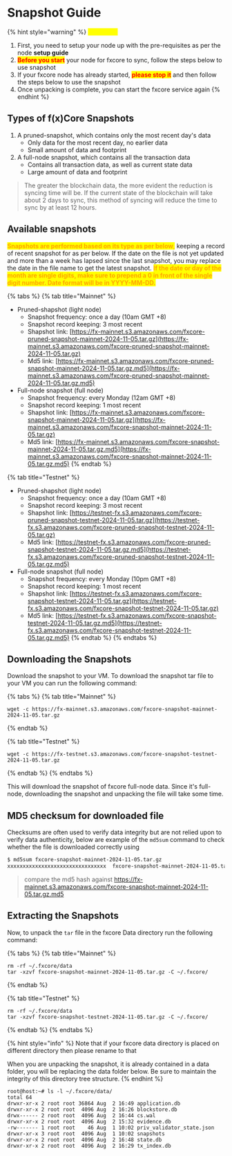 # Snapshot Guide

{% hint style="warning" %}
<mark style="color:yellow;">**WARNING**</mark>

1. First, you need to setup your node up with the pre-requisites as per the node **setup guide**
2. <mark style="color:red;">**Before you start**</mark> your node for fxcore to sync, follow the steps below to use snapshot
3. If your fxcore node has already started, <mark style="color:red;">**please stop it**</mark> and then follow the steps below to use the snapshot
4. Once unpacking is complete, you can start the fxcore service again
{% endhint %}

## Types of f(x)Core Snapshots

1. A pruned-snapshot, which contains only the most recent day's data
   * Only data for the most recent day, no earlier data
   * Small amount of data and footprint
2. A full-node snapshot, which contains all the transaction data
   * Contains all transaction data, as well as current state data
   * Large amount of data and footprint

> The greater the blockchain data, the more evident the reduction is syncing time will be. If the current state of the blockchain will take about 2 days to sync, this method of syncing will reduce the time to sync by at least 12 hours.

## Available snapshots

<mark style="color:orange;">**Snapshots are performed based on its type as per below**</mark><mark style="color:orange;">,</mark> keeping a record of recent snapshot for as per below. If the date on the file is not yet updated and more than a week has lapsed since the last snapshot, you may replace the date in the file name to get the latest snapshot. <mark style="color:orange;">**If the date or day of the month are single digits, make sure to prepend a 0 in front of the single digit number. Date format will be in YYYY-MM-DD.**</mark>

{% tabs %}
{% tab title="Mainnet" %}
* Pruned-shapshot (light node)
  * Snapshot frequency: once a day (10am GMT +8)
  * Snapshot record keeping: 3 most recent
  * Shapshot link: [https://fx-mainnet.s3.amazonaws.com/fxcore-pruned-snapshot-mainnet-2024-11-05.tar.gz](https://fx-mainnet.s3.amazonaws.com/fxcore-pruned-snapshot-mainnet-2024-11-05.tar.gz)
  * Md5 link: [https://fx-mainnet.s3.amazonaws.com/fxcore-pruned-snapshot-mainnet-2024-11-05.tar.gz.md5](https://fx-mainnet.s3.amazonaws.com/fxcore-pruned-snapshot-mainnet-2024-11-05.tar.gz.md5)
* Full-node snapshot (full node)
  * Snapshot frequency: every Monday (12am GMT +8)
  * Snapshot record keeping: 1 most recent
  * Shapshot link: [https://fx-mainnet.s3.amazonaws.com/fxcore-snapshot-mainnet-2024-11-05.tar.gz](https://fx-mainnet.s3.amazonaws.com/fxcore-snapshot-mainnet-2024-11-05.tar.gz)
  * Md5 link: [https://fx-mainnet.s3.amazonaws.com/fxcore-snapshot-mainnet-2024-11-05.tar.gz.md5](https://fx-mainnet.s3.amazonaws.com/fxcore-snapshot-mainnet-2024-11-05.tar.gz.md5)
{% endtab %}

{% tab title="Testnet" %}
* Pruned-shapshot (light node)
  * Snapshot frequency: once a day (10am GMT +8)
  * Snapshot record keeping: 3 most recent
  * Shapshot link: [https://testnet-fx.s3.amazonaws.com/fxcore-pruned-snapshot-testnet-2024-11-05.tar.gz](https://testnet-fx.s3.amazonaws.com/fxcore-pruned-snapshot-testnet-2024-11-05.tar.gz)
  * Md5 link: [https://testnet-fx.s3.amazonaws.com/fxcore-pruned-snapshot-testnet-2024-11-05.tar.gz.md5](https://testnet-fx.s3.amazonaws.com/fxcore-pruned-snapshot-testnet-2024-11-05.tar.gz.md5)
* Full-node snapshot (full node)
  * Snapshot frequency: every Monday (10pm GMT +8)
  * Snapshot record keeping: 1 most recent
  * Shapshot link: [https://testnet-fx.s3.amazonaws.com/fxcore-snapshot-testnet-2024-11-05.tar.gz](https://testnet-fx.s3.amazonaws.com/fxcore-snapshot-testnet-2024-11-05.tar.gz)
  * Md5 link: [https://testnet-fx.s3.amazonaws.com/fxcore-snapshot-testnet-2024-11-05.tar.gz.md5](https://testnet-fx.s3.amazonaws.com/fxcore-snapshot-testnet-2024-11-05.tar.gz.md5)
{% endtab %}
{% endtabs %}

## Downloading the Snapshots

Download the snapshot to your VM. To download the snapshot tar file to your VM you can run the following command:

{% tabs %}
{% tab title="Mainnet" %}
```
wget -c https://fx-mainnet.s3.amazonaws.com/fxcore-snapshot-mainnet-2024-11-05.tar.gz
```
{% endtab %}

{% tab title="Testnet" %}
```
wget -c https://fx-testnet.s3.amazonaws.com/fxcore-snapshot-testnet-2024-11-05.tar.gz
```
{% endtab %}
{% endtabs %}

This will download the snapshot of fxcore full-node data. Since it's full-node, downloading the snapshot and unpacking the file will take some time.

## MD5 checksum for downloaded file

Checksums are often used to verify data integrity but are not relied upon to verify data authenticity, below are example of the `md5sum` command to check whether the file is downloaded correctly using

```bash
$ md5sum fxcore-snapshot-mainnet-2024-11-05.tar.gz
xxxxxxxxxxxxxxxxxxxxxxxxxxxxxxxx  fxcore-snapshot-mainnet-2024-11-05.tar.gz
```

> compare the md5 hash against https://fx-mainnet.s3.amazonaws.com/fxcore-snapshot-mainnet-2024-11-05.tar.gz.md5

## Extracting the Snapshots

Now, to unpack the `tar` file in the fxcore Data directory run the following command:

{% tabs %}
{% tab title="Mainnet" %}
```
rm -rf ~/.fxcore/data
tar -xzvf fxcore-snapshot-mainnet-2024-11-05.tar.gz -C ~/.fxcore/
```
{% endtab %}

{% tab title="Testnet" %}
```
rm -rf ~/.fxcore/data
tar -xzvf fxcore-snapshot-testnet-2024-11-05.tar.gz -C ~/.fxcore/
```
{% endtab %}
{% endtabs %}

{% hint style="info" %}
Note that if your fxcore data directory is placed on different directory then please rename to that

When you are unpacking the snapshot, it is already contained in a data folder, you will be replacing the data folder below. Be sure to maintain the integrity of this directory tree structure.
{% endhint %}

```
root@host:~# ls -l ~/.fxcore/data/
total 64
drwxr-xr-x 2 root root 36864 Aug  2 16:49 application.db
drwxr-xr-x 2 root root  4096 Aug  2 16:26 blockstore.db
drwx------ 2 root root  4096 Aug  2 16:44 cs.wal
drwxr-xr-x 2 root root  4096 Aug  2 15:32 evidence.db
-rw------- 1 root root    46 Aug  1 10:02 priv_validator_state.json
drwxr-xr-x 3 root root  4096 Aug  1 10:02 snapshots
drwxr-xr-x 2 root root  4096 Aug  2 16:48 state.db
drwxr-xr-x 2 root root  4096 Aug  2 16:29 tx_index.db
```
